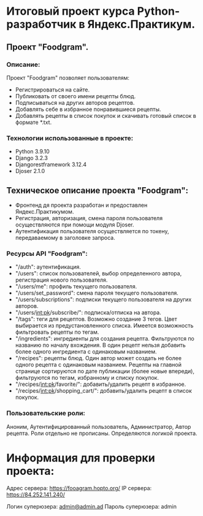 # Итоговый проект курса Python-разработчик в Яндекс.Практикум.
## Проект "Foodgram".
### Описание:

Проект "Foodgram" позволяет пользователям:
- Регистрироваться на сайте.
- Публиковать от своего имени рецепты блюд.
- Подписываться на других авторов рецептов.
- Добавлять себе в избранное понравившиеся рецепты.
- Добавлять рецепты в список покупок и скачивать готовый список в формате *.txt.

### Технологии использованные в проекте:

- Python 3.9.10
- Django 3.2.3
- Djangorestframework 3.12.4
- Djoser 2.1.0

## Техническое описание проекта "Foodgram":
- Фронтенд дя проекта разработан и предоставлен Яндекс.Практикумом.
- Регистрация, авторизация, смена пароля пользователя осуществляются при помощи модуля Djoser.
- Аутентификация пользователя осуществляется по токену, передаваемому в заголовке запроса.

### Ресурсы API "Foodgram":
- "/auth": аутентификация.
- "/users": список пользователей, выбор определенного автора, регистрация нового пользователя.
- "/users/me": профиль текущего пользователя.
- "/users/set_password": смена пароля текущего пользователя.
- "/users/subscriptions": подписки текущего пользователя на других авторов.
- "/users/<int:pk>/subscribe/": подписка/отписка на автора.
- "/tags": теги для рецептов. Возможно создание 3 тегов. Цвет выбирается из предустановленного списка. Имеется возможность фильтровать рецепты по тегам.
- "/ingredients": ингредиенты для создания рецепта. Фильтруются по названию по началу вхождения. В один рецепт нельзя добавить более одного ингредиента с одинаковым названием.
- "/recipes": рецепты блюд. Один автор может создать не более одного рецепта с одинаковым названием. Рецепты на главной странице сортируются по дате публикации (более новые впереди), фильтруются по тегам, избранному и списку покупок.
- "/recipes/<int:pk>/favorite/": добавить/удалить рецепт в избранное.
- "/recipes/<int:pk>/shopping_cart/": добавить/удалить рецепт в список покупок.

### Пользовательские роли:
Аноним, Аутентифицированный пользователь, Администратор, Автор рецепта.
Роли отдельно не прописаны. Определяются логикой проекта.



# Информация для проверки проекта:
Адрес сервера: https://fooagram.hopto.org/
IP сервера: https://84.252.141.240/

Логин суперюзера: admin@admin.ad
Пароль суперюзера: admin
